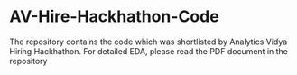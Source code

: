# AV-Hire-Hackhathon-Code


The repository contains the code which was shortlisted by Analytics Vidya Hiring Hackhathon. For detailed EDA, please read the PDF document in the repository
